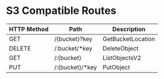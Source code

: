 # S3 Compatible Routes

| HTTP Method | Path                     | Description        |
|-------------|--------------------------|--------------------|
| GET         | /{bucket}?key            | GetBucketLocation  |
| DELETE      | /:bucket/*key            | DeleteObject
| GET         | /:{bucket}               | ListObjectsV2
| PUT         | /:{bucket}/*key          | PutObject
